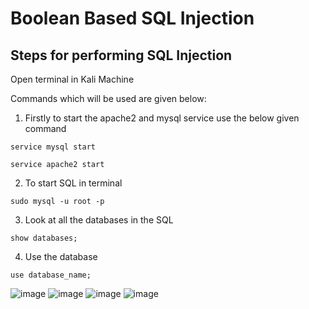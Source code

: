 # Boolean Based SQL Injection 

## Steps for performing SQL Injection 

Open terminal in Kali Machine 

Commands which will be used are given below: 

1. Firstly to start the apache2 and mysql service use the below given command 

``` 
service mysql start
```

```
service apache2 start
```

2. To start SQL in terminal 

```
sudo mysql -u root -p
```

3. Look at all the databases in the SQL

```
show databases;
```

4. Use the database 

```
use database_name;
```

![image](https://user-images.githubusercontent.com/60937657/205055864-ca62ad71-815a-4dd8-94b7-e1266dec450b.png)
![image](https://user-images.githubusercontent.com/60937657/205055941-3a644b63-b131-40ce-b390-dfd3a0219f8f.png)
![image](https://user-images.githubusercontent.com/60937657/205056012-e38279b4-6ec8-4583-ab36-1ada0d14642a.png)
![image](https://user-images.githubusercontent.com/60937657/205056125-67560c39-9657-43c0-ad65-2cbb26a9c7ed.png)






